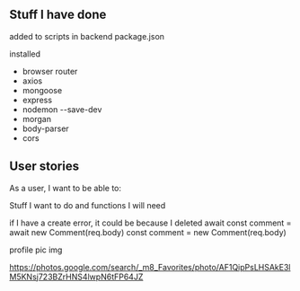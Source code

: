 ## Stuff I have done

added to scripts in backend package.json

installed 
- browser router
- axios
- mongoose
- express
- nodemon --save-dev
- morgan
- body-parser
- cors


## User stories

As a user, I want to be able to:

Stuff I want to do and functions I will need






if I have a create error, it could be because I deleted await
const comment = await new Comment(req.body)
const comment = new Comment(req.body)

profile pic img

https://photos.google.com/search/_m8_Favorites/photo/AF1QipPsLHSAkE3lM5KNsj723BZrHNS4lwpN6tFP64JZ